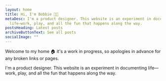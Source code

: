 ```yaml
---
layout: home
title: Hi, I'm Bobbie 👋🏼
metaDesc: I'm a product designer. This website is an experiment in documenting
  life—work, play, and all the fun that happens along the way.
postsHeading: Latest posts
archiveButtonText: See all posts
socialImage: ""
---
```

 Welcome to my home 🏠  it's a work in progress, so apologies in advance for any broken links or pages.

I'm a product designer. This website is an experiment in documenting life—work, play, and all the fun that happens along the way.